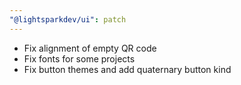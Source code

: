 ```yaml
---
"@lightsparkdev/ui": patch
---
```


- Fix alignment of empty QR code
- Fix fonts for some projects
- Fix button themes and add quaternary button kind
